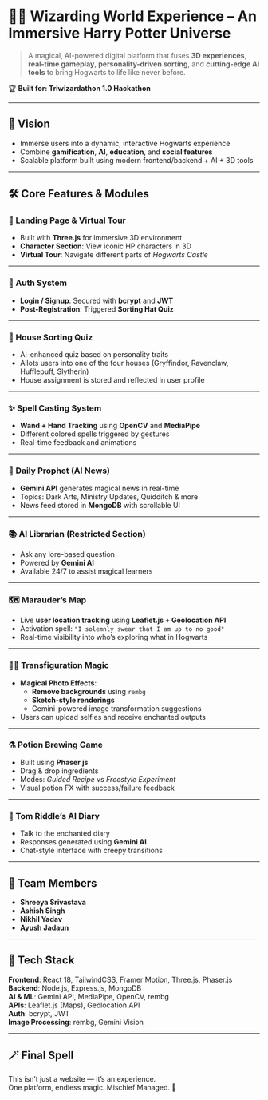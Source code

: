 # 🧙‍♂️ Wizarding World Experience – An Immersive Harry Potter Universe

> A magical, AI-powered digital platform that fuses **3D experiences**, **real-time gameplay**, **personality-driven sorting**, and **cutting-edge AI tools** to bring Hogwarts to life like never before.

🏆 **Built for: Triwizardathon 1.0 Hackathon**

---

## 🎯 Vision

- Immerse users into a dynamic, interactive Hogwarts experience  
- Combine **gamification**, **AI**, **education**, and **social features**  
- Scalable platform built using modern frontend/backend + AI + 3D tools  

---

## 🛠️ Core Features & Modules

### 🧭 Landing Page & Virtual Tour
- Built with **Three.js** for immersive 3D environment
- **Character Section**: View iconic HP characters in 3D
- **Virtual Tour**: Navigate different parts of *Hogwarts Castle*

---

### 🔐 Auth System
- **Login / Signup**: Secured with **bcrypt** and **JWT**
- **Post-Registration**: Triggered **Sorting Hat Quiz**

---

### 🧠 House Sorting Quiz
- AI-enhanced quiz based on personality traits
- Allots users into one of the four houses (Gryffindor, Ravenclaw, Hufflepuff, Slytherin)
- House assignment is stored and reflected in user profile

---

### ✨ Spell Casting System
- **Wand + Hand Tracking** using **OpenCV** and **MediaPipe**
- Different colored spells triggered by gestures
- Real-time feedback and animations

---

### 📰 Daily Prophet (AI News)
- **Gemini API** generates magical news in real-time
- Topics: Dark Arts, Ministry Updates, Quidditch & more
- News feed stored in **MongoDB** with scrollable UI

---

### 📚 AI Librarian (Restricted Section)
- Ask any lore-based question
- Powered by **Gemini AI**
- Available 24/7 to assist magical learners

---

### 🗺️ Marauder’s Map
- Live **user location tracking** using **Leaflet.js + Geolocation API**
- Activation spell: `"I solemnly swear that I am up to no good"`
- Real-time visibility into who’s exploring what in Hogwarts

---

### 🧙‍♂️ Transfiguration Magic
- **Magical Photo Effects**:
  - **Remove backgrounds** using `rembg`
  - **Sketch-style renderings**
  - Gemini-powered image transformation suggestions
- Users can upload selfies and receive enchanted outputs

---

### ⚗️ Potion Brewing Game
- Built using **Phaser.js**
- Drag & drop ingredients
- Modes: *Guided Recipe* vs *Freestyle Experiment*
- Visual potion FX with success/failure feedback

---

### 📓 Tom Riddle’s AI Diary
- Talk to the enchanted diary
- Responses generated using **Gemini AI**
- Chat-style interface with creepy transitions

---

## 👥 Team Members

- **Shreeya Srivastava**  
- **Ashish Singh**  
- **Nikhil Yadav**  
- **Ayush Jadaun**

---

## 📌 Tech Stack

**Frontend**: React 18, TailwindCSS, Framer Motion, Three.js, Phaser.js  
**Backend**: Node.js, Express.js, MongoDB  
**AI & ML**: Gemini API, MediaPipe, OpenCV, rembg  
**APIs**: Leaflet.js (Maps), Geolocation API  
**Auth**: bcrypt, JWT  
**Image Processing**: rembg, Gemini Vision

---

## 🪄 Final Spell

This isn’t just a website — it’s an experience.  
One platform, endless magic. Mischief Managed. 🌌
